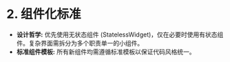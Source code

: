 # **2\. 组件化标准**

* **设计哲学:** 优先使用无状态组件 (StatelessWidget)，仅在必要时使用有状态组件。复杂界面需拆分为多个职责单一的小组件。  
* **标准组件模板:** 所有新组件均需遵循标准模板以保证代码风格统一。
